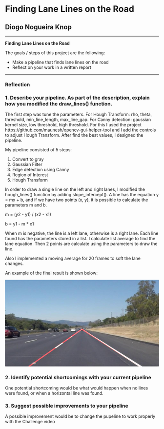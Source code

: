 # **Finding Lane Lines on the Road** 

## Diogo Nogueira Knop

---

**Finding Lane Lines on the Road**

The goals / steps of this project are the following:
* Make a pipeline that finds lane lines on the road
* Reflect on your work in a written report


[//]: # (Image References)

[image1]: ./test_images_output/solidWhiteRight.jpg "image example"

---

### Reflection

### 1. Describe your pipeline. As part of the description, explain how you modified the draw_lines() function.

The first step was tune the parameters. For Hough Transform: rho, theta, threshold, min_line_length, max_line_gap. For Canny detection: gaussian kernel size, low threshold, high threshold. For this I used the project https://github.com/maunesh/opencv-gui-helper-tool and I add the controls to adjust Hough Transform. After find the best values, I designed the pipeline.

My pipeline consisted of 5 steps:

1) Convert to gray
2) Gaussian Filter
3) Edge detection using Canny
4) Region of Interest
5) Hough Transform

In order to draw a single line on the left and right lanes, I modified the hough_lines() function by adding slope_intercept(). A line has the equation y = mx + b, and if we have two points (x, y), it is possible to calculate the parameters m and b.

m = (y2 - y1) / (x2 - x1)

b = y1 - m * x1

When m is negative, the line is a left lane, otherwise is a right lane. Each line found has the parameters stored in a list. I calculate list average to find the lane equation. Then 2 points are calculate using the parameters to draw the line. 

Also I implemented a moving average for 20 frames to soft the lane changes.

An example of the final result is shown below:

![alt text][image1]


### 2. Identify potential shortcomings with your current pipeline


One potential shortcoming would be what would happen when no lines were found, or when a horizontal line was found.


### 3. Suggest possible improvements to your pipeline

A possible improvement would be to change the pupeline to work properly with the Challenge video
